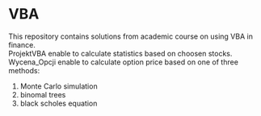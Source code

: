 # VBA

This repository contains solutions from academic course on using VBA in finance.
<br>
ProjektVBA enable to calculate statistics based on choosen stocks.
<br>
Wycena_Opcji enable to calculate option price based on one of three methods:
<br>
<ol>
  <li> Monte Carlo simulation </li>
  <li> binomal trees </li>
  <li> black scholes equation  </li>
</ol>
